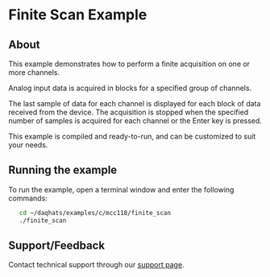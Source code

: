 # Finite Scan Example

## About
This example demonstrates how to perform a finite acquisition on one or more 
channels.

Analog input data is acquired in blocks for a specified group of channels.

The last sample of data for each channel is displayed for each block of data 
received from the device. The acquisition is stopped when the specified number 
of samples is acquired for each channel or the Enter key is pressed.

This example is compiled and ready-to-run, and can be customized to suit 
your needs.

## Running the example
To run the example, open a terminal window and enter the following commands:
```sh
   cd ~/daqhats/examples/c/mcc118/finite_scan
   ./finite_scan
```

## Support/Feedback
Contact technical support through our
[support page](https://www.mccdaq.com/support/support_form.aspx).
